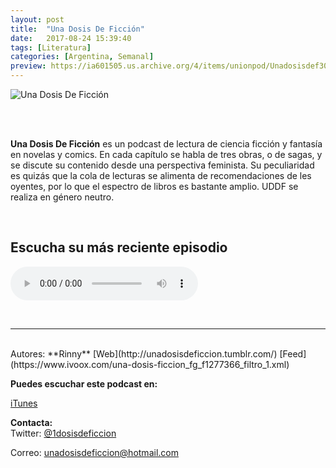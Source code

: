 ```yaml
---
layout: post
title:  "Una Dosis De Ficción"
date:   2017-08-24 15:39:40
tags: [Literatura]
categories: [Argentina, Semanal]
preview: https://ia601505.us.archive.org/4/items/unionpod/Unadosisdef300-RinnyA.png
---
```


![Una Dosis De Ficción](https://ia601505.us.archive.org/4/items/unionpod/Unadosisdef500-RinnyA.png)  

<br/>  
<br/>

**Una Dosis De Ficción** es un podcast de lectura de ciencia ficción y fantasía en novelas y comics. En cada capítulo se habla de tres obras, o de sagas, y se discute su contenido desde una perspectiva feminista. Su peculiaridad es quizás que la cola de lecturas se alimenta de recomendaciones de les oyentes, por lo que el espectro de libros es bastante amplio. UDDF se realiza en género neutro.   

<br/>

## Escucha su más reciente episodio 


<!--reproductor-feed=https://www.ivoox.com/una-dosis-ficcion_fg_f1277366_filtro_1.xml-->
<!--reproductor-start-->
<audio id="audio" preload="auto" controls="" src="http://www.ivoox.com/fuego-interior_mf_27058122_feed_1.mp3"></audio>
<!--reproductor-end-->

<br>


_ _ _  

<br>  
Autores: **Rinny**  
[Web](http://unadosisdeficcion.tumblr.com/)  
[Feed](https://www.ivoox.com/una-dosis-ficcion_fg_f1277366_filtro_1.xml)  

**Puedes escuchar este podcast en:**  

[iTunes](https://itunes.apple.com/ar/podcast/una-dosis-de-ficcion/id1121887872?mt=2)   


**Contacta:**  
Twitter: [@1dosisdeficcion](https://twitter.com/@1dosisdeficcion)

Correo: [unadosisdeficcion@hotmail.com](mailto:unadosisdeficcion@hotmail.com)  

